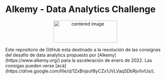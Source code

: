 # Alkemy - Data Analytics Challenge
<p align="center">
	<img src="https://www.alkemy.org/static/media/alkemyLogo.2daef856.svg" width="200" height="70" alt="centered image"/>
</p>
Este repositorio de GitHub esta destinado a la resolución de las consignas del desafío de data analytics propuesto por [Alkemy](https://www.alkemy.org/) para la asceleración de enero  de 2022. Las consigas pueden verse [acá](https://drive.google.com/file/d/1ZxBnjsof8yCZx1JVLVaq5DbRjvIIvfJs/).
